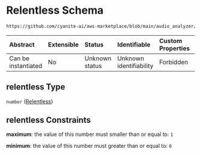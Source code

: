# Relentless Schema

```txt
https://github.com/cyanite-ai/aws-marketplace/blob/main/audio_analyzer/schemes/marketplace_v1/schema/TaggingV8.schema.json#/$defs/MoodAdvancedScoresV1/properties/relentless
```



| Abstract            | Extensible | Status         | Identifiable            | Custom Properties | Additional Properties | Access Restrictions | Defined In                                                                     |
| :------------------ | :--------- | :------------- | :---------------------- | :---------------- | :-------------------- | :------------------ | :----------------------------------------------------------------------------- |
| Can be instantiated | No         | Unknown status | Unknown identifiability | Forbidden         | Allowed               | none                | [TaggingV8.schema.json\*](../out/TaggingV8.schema.json "open original schema") |

## relentless Type

`number` ([Relentless](taggingv8-defs-moodadvancedscoresv1-properties-relentless.md))

## relentless Constraints

**maximum**: the value of this number must smaller than or equal to: `1`

**minimum**: the value of this number must greater than or equal to: `0`
